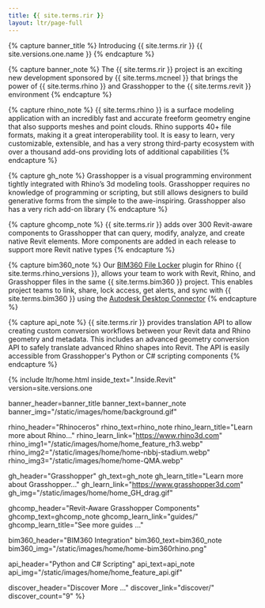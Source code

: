```yaml
---
title: {{ site.terms.rir }}
layout: ltr/page-full
---
```


{% capture banner_title %}
Introducing {{ site.terms.rir }} {{ site.versions.one.name }}
{% endcapture %}

{% capture banner_note %}
The {{ site.terms.rir }} project is an exciting new development sponsored by {{ site.terms.mcneel }} that brings the power of {{ site.terms.rhino }} and Grasshopper to the {{ site.terms.revit }} environment
{% endcapture %}

{% capture rhino_note %}
{{ site.terms.rhino }} is a surface modeling application with an incredibly fast and accurate freeform geometry engine that also supports meshes and point clouds. Rhino supports 40+ file formats, making it a great interoperability tool. It is easy to learn, very customizable, extensible, and has a very strong third-party ecosystem with over a thousand add-ons providing lots of additional capabilities
{% endcapture %}

{% capture gh_note %}
Grasshopper is a visual programming environment tightly integrated with Rhino’s 3d modeling tools. Grasshopper requires no knowledge of programming or scripting, but still allows designers to build generative forms from the simple to the awe-inspiring. Grasshopper also has a very rich add-on library
{% endcapture %}

{% capture ghcomp_note %}
{{ site.terms.rir }} adds over 300 Revit-aware components to Grasshopper that can query, modify, analyze, and create native Revit elements. More components are added in each release to support more Revit native types
{% endcapture %}

{% capture bim360_note %}
Our [BIM360 File Locker](https://github.com/eirannejad/BIM360FileLockerForRhino) plugin for Rhino {{ site.terms.rhino_versions }}, allows your team to work with Revit, Rhino, and Grasshopper files in the same {{ site.terms.bim360 }} project. This enables project teams to link, share, lock access, get alerts, and sync with {{ site.terms.bim360 }} using the [Autodesk Desktop Connector](https://www.autodesk.com/bim-360/desktop-connector/)
{% endcapture %}

{% capture api_note %}
{{ site.terms.rir }} provides translation API to allow creating custom conversion workflows between your Revit data and Rhino geometry and metadata. This includes an advanced geometry conversion API to safely translate advanced Rhino shapes into Revit. The API is easily accessible from Grasshopper's Python or C# scripting components
{% endcapture %}

{% include ltr/home.html
   inside_text=".Inside.Revit"
   version=site.versions.one

   banner_header=banner_title
   banner_text=banner_note
   banner_img="/static/images/home/background.gif"

   rhino_header="Rhinoceros"
   rhino_text=rhino_note
   rhino_learn_title="Learn more about Rhino..."
   rhino_learn_link="https://www.rhino3d.com"
   rhino_img1="/static/images/home/home_feature_rh3.webp"
   rhino_img2="/static/images/home/home-nbbj-stadium.webp"
   rhino_img3="/static/images/home/home-QMA.webp"

   gh_header="Grasshopper"
   gh_text=gh_note
   gh_learn_title="Learn more about Grasshopper..."
   gh_learn_link="https://www.grasshopper3d.com"
   gh_img="/static/images/home/home_GH_drag.gif"

   ghcomp_header="Revit-Aware Grasshopper Components"
   ghcomp_text=ghcomp_note
   ghcomp_learn_link="guides/"
   ghcomp_learn_title="See more guides ..."

   bim360_header="BIM360 Integration"
   bim360_text=bim360_note
   bim360_img="/static/images/home/home-bim360rhino.png"

   api_header="Python and C# Scripting"
   api_text=api_note
   api_img="/static/images/home/home_feature_api.gif"

   discover_header="Discover More ..."
   discover_link="discover/"
   discover_count="9" %}

